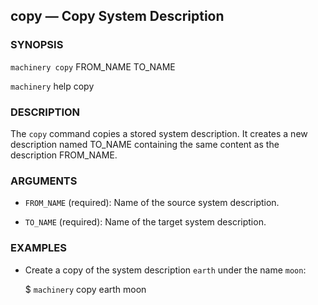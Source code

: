 
## copy — Copy System Description

### SYNOPSIS

`machinery copy`
    FROM_NAME TO_NAME

`machinery` help copy


### DESCRIPTION

The `copy` command copies a stored system description. It creates a new
description named TO_NAME containing the same content as the description
FROM_NAME.


### ARGUMENTS
  * `FROM_NAME` (required):
    Name of the source system description.

  * `TO_NAME` (required):
    Name of the target system description.


### EXAMPLES

  * Create a copy of the system description `earth` under the name `moon`:

    $ `machinery` copy earth moon

